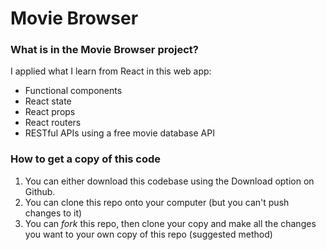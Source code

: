 # Movie Browser

### What is in the Movie Browser project?
I applied what I learn from React in this web app:
* Functional components
* React state
* React props
* React routers
* RESTful APIs using a free movie database API

### How to get a copy of this code
1. You can either download this codebase using the Download option on Github.
2. You can clone this repo onto your computer (but you can't push changes to it)
3. You can _fork_ this repo, then clone your copy and make all the changes you want to your own copy of this repo (suggested method)

